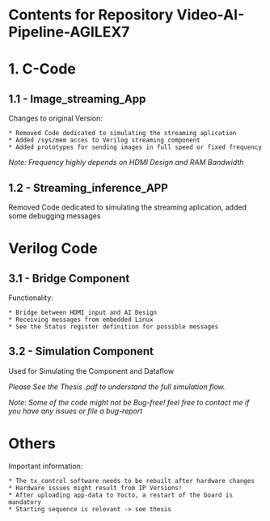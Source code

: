# Contents for Repository Video-AI-Pipeline-AGILEX7

# 1. C-Code

## 1.1 - Image_streaming_App

Changes to original Version: 

	* Removed Code dedicated to simulating the streaming aplication
	* Added /sys/mem acces to Verilog streaming component
	* Added prototypes for sending images in full speed or fixed frequency
	
*Note: Frequency highly depends on HDMI Design and RAM Bandwidth*

## 1.2 - Streaming_inference_APP

Removed Code dedicated to simulating the streaming aplication, added some debugging messages


# Verilog Code

## 3.1 - Bridge Component

Functionality:

	* Bridge between HDMI input and AI Design
	* Receiving messages from embedded Linux 
	* See the Status register definition for possible messages

## 3.2 - Simulation Component

Used for Simulating the Component and Dataflow

*Please See the Thesis .pdf to understand the full simulation flow.*

*Note: Some of the code might not be Bug-free!
feel free to contact me if you have any issues or file a bug-report*

# Others

Important information:

	* The tx_control software needs to be rebuilt after hardware changes
	* Hardware issues might result from IP Versions!
	* After uploading app-data to Yocto, a restart of the board is mandatory
	* Starting sequence is relevant -> see thesis 
	


